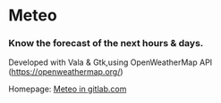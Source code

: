 # Meteo
### Know the forecast of the next hours & days.
Developed with Vala & Gtk,using OpenWeatherMap API (https://openweathermap.org/)

Homepage: [Meteo in gitlab.com](https://gitlab.com/bitseater/meteo)
